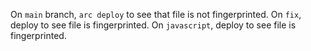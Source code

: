 On `main` branch, `arc deploy` to see that file is not fingerprinted.
On `fix`, deploy to see file is fingerprinted.
On `javascript`, deploy to see file is fingerprinted.
